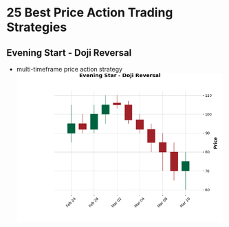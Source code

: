 # 25 Best Price Action Trading Strategies

## Evening Start - Doji Reversal
- multi-timeframe price action strategy
![Doji Reversal](https://github.com/ajangi/25-best-price-action-trading-strategies/blob/master/plots/Figure_1.png?raw=true)
